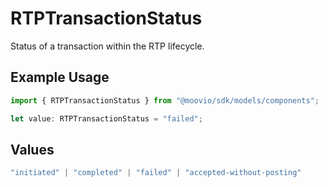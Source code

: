 # RTPTransactionStatus

Status of a transaction within the RTP lifecycle.

## Example Usage

```typescript
import { RTPTransactionStatus } from "@moovio/sdk/models/components";

let value: RTPTransactionStatus = "failed";
```

## Values

```typescript
"initiated" | "completed" | "failed" | "accepted-without-posting"
```